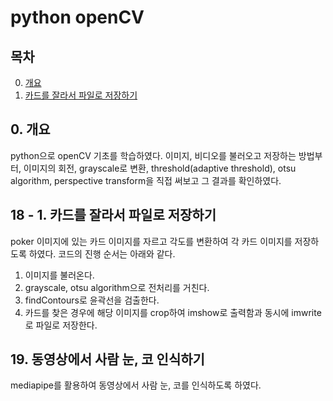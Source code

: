 # python openCV     
## 목차
0. [개요](#1.-개요)
18. [카드를 잘라서 파일로 저장하기](#-18.-카드를-잘라서-파일로-저장하기)

## 0. 개요
python으로 openCV 기초를 학습하였다. 이미지, 비디오를 불러오고 저장하는 방법부터, 이미지의 회전, grayscale로 변환, threshold(adaptive threshold), otsu algorithm, perspective transform을 직접 써보고 그 결과를 확인하였다. 

## 18 - 1. 카드를 잘라서 파일로 저장하기
poker 이미지에 있는 카드 이미지를 자르고 각도를 변환하여 각 카드 이미지를 저장하도록 하였다. 코드의 진행 순서는 아래와 같다.
1. 이미지를 불러온다.
2. grayscale, otsu algorithm으로 전처리를 거친다.
3. findContours로 윤곽선을 검출한다.
4. 카드를 찾은 경우에 해당 이미지를 crop하여 imshow로 출력함과 동시에 imwrite로 파일로 저장한다.

## 19. 동영상에서 사람 눈, 코 인식하기
mediapipe를 활용하여 동영상에서 사람 눈, 코를 인식하도록 하였다.
